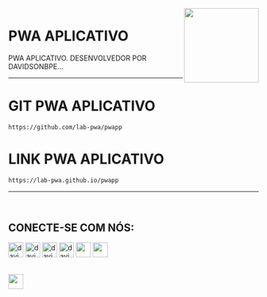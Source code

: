 <img src="https://lab-pwa.github.io/create-pwa/d-framework/icon/192.png" min-width="150px" max-width="150px" width="150px" align="right" alt="">

# PWA APLICATIVO

PWA APLICATIVO. DESENVOLVEDOR POR DAVIDSONBPE...

----------

# GIT PWA APLICATIVO

```bash
https://github.com/lab-pwa/pwapp
```

# LINK PWA APLICATIVO

```bash
https://lab-pwa.github.io/pwapp
```

--------

<br />

## CONECTE-SE COM NÓS:

[<img height="30" src="https://img.shields.io/badge/YouTube-FF0000?style=for-the-badge&logo=youtube&logoColor=white" alt="davidsonbpe | YouTube" />][youtube]
[<img height="30" src="https://img.shields.io/badge/Instagram-E4405F?style=for-the-badge&logo=instagram&logoColor=white" alt="davidsonbpe | Instagram" />][instagram]
[<img height="30" src="https://img.shields.io/badge/CodePen-003333?style=for-the-badge&logo=CodePen&logoColor=white" alt="davidsonbpe | CodePen" />][CodePen]
[<img height="30" src="https://img.shields.io/badge/Facebook-1877F2?style=for-the-badge&logo=facebook&logoColor=white" alt="davidsonbpe | Facebook" />][facebook]
<a href="mailto:dev7.capital366@passinbox.com" alt="Email">
<img height="30" src="https://img.shields.io/badge/Email-D14836?style=for-the-badge&logo=Minutemailer&logoColor=white" /></a>
<a href="https://br.pinterest.com/davidsonbpe/" alt="Pinterest">
<img height="30" src="https://img.shields.io/badge/Pinterest-FF0000?style=for-the-badge&logo=Pinterest&logoColor=white" /></a>

<br />

<a href="https://dav7.pages.dev/" align="right" alt="Visitor count">
<img height="30" src="https://profile-counter.glitch.me/davserv/count.svg" /></a>

<br />

[youtube]: https://www.youtube.com/channel/UCHqvw9v2Fp6o006lUskoigg/
[instagram]: https://www.instagram.com/davidsonbpe/
[facebook]: https://www.facebook.com/decomrradio/
[CodePen]: https://codepen.io/davidsonbpe/
